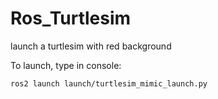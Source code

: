 # Ros_Turtlesim
launch a turtlesim with red background

To launch, type in console:

``` ros2 launch launch/turtlesim_mimic_launch.py ```
